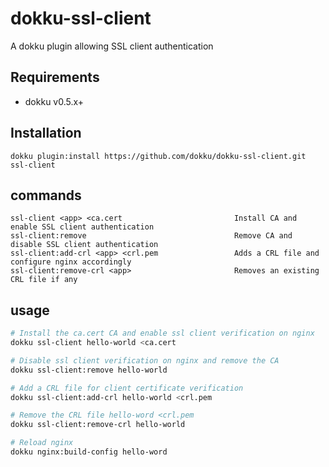 # dokku-ssl-client
A dokku plugin allowing SSL client authentication

## Requirements
* dokku v0.5.x+

## Installation
```
dokku plugin:install https://github.com/dokku/dokku-ssl-client.git ssl-client
```
## commands
```
ssl-client <app> <ca.cert                         Install CA and enable SSL client authentication
ssl-client:remove                                 Remove CA and disable SSL client authentication
ssl-client:add-crl <app> <crl.pem                 Adds a CRL file and configure nginx accordingly
ssl-client:remove-crl <app>                       Removes an existing CRL file if any
```

## usage

```bash
# Install the ca.cert CA and enable ssl client verification on nginx
dokku ssl-client hello-world <ca.cert

# Disable ssl client verification on nginx and remove the CA
dokku ssl-client:remove hello-world

# Add a CRL file for client certificate verification
dokku ssl-client:add-crl hello-world <crl.pem

# Remove the CRL file hello-word <crl.pem
dokku ssl-client:remove-crl hello-world

# Reload nginx
dokku nginx:build-config hello-word
```

